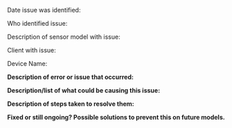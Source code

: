 Date issue was identified: 	

Who identified issue: 		

Description of sensor model with issue:

Client with issue: 

Device Name:

**Description of error or issue that occurred:**

**Description/list of what could be causing this issue:**

**Description of steps taken to resolve them:**

**Fixed or still ongoing? Possible solutions to prevent this on future models.**
